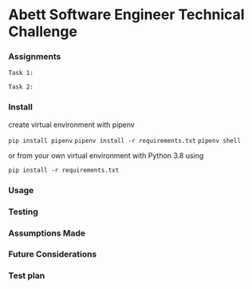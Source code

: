 # Abett Software Engineer Technical Challenge

### Assignments

```
Task 1:

Task 2:
```

### Install

create virtual environment with pipenv

`pip install pipenv`
`pipenv install -r requirements.txt`
`pipenv shell`

or from your own virtual environment with Python 3.8 using

`pip install -r requirements.txt`

### Usage

### Testing

### Assumptions Made

### Future Considerations

### Test plan
